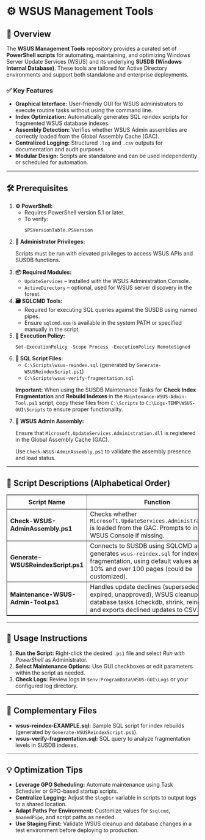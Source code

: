 <div>
  <h1>⚙️ WSUS Management Tools</h1>

  <h2>📝 Overview</h2>
  <p>
    The <strong>WSUS Management Tools</strong> repository provides a curated set of <strong>PowerShell scripts</strong> for automating, maintaining, and optimizing Windows Server Update Services (WSUS) and its underlying <strong>SUSDB (Windows Internal Database)</strong>. 
    These tools are tailored for Active Directory environments and support both standalone and enterprise deployments.
  </p>

  <h3>✅ Key Features</h3>
  <ul>
    <li><strong>Graphical Interface:</strong> User-friendly GUI for WSUS administrators to execute routine tasks without using the command line.</li>
    <li><strong>Index Optimization:</strong> Automatically generates SQL reindex scripts for fragmented WSUS database indexes.</li>
    <li><strong>Assembly Detection:</strong> Verifies whether WSUS Admin assemblies are correctly loaded from the Global Assembly Cache (GAC).</li>
    <li><strong>Centralized Logging:</strong> Structured <code>.log</code> and <code>.csv</code> outputs for documentation and audit purposes.</li>
    <li><strong>Modular Design:</strong> Scripts are standalone and can be used independently or scheduled for automation.</li>
  </ul>

  <hr />

  <h2>🛠️ Prerequisites</h2>
  <ol>
    <li>
      <strong>⚙️ PowerShell:</strong>
      <ul>
        <li>Requires PowerShell version 5.1 or later.</li>
        <li>To verify:
          <pre><code>$PSVersionTable.PSVersion</code></pre>
        </li>
      </ul>
    </li>
    <li>
      <strong>🔑 Administrator Privileges:</strong>
      <p>Scripts must be run with elevated privileges to access WSUS APIs and SUSDB functions.</p>
    </li>
    <li>
      <strong>📦 Required Modules:</strong>
      <ul>
        <li><code>UpdateServices</code> – installed with the WSUS Administration Console.</li>
        <li><code>ActiveDirectory</code> – optional, used for WSUS server discovery in the forest.</li>
      </ul>
    </li>
    <li>
      <strong>🗃 SQLCMD Tools:</strong>
      <ul>
        <li>Required for executing SQL queries against the SUSDB using named pipes.</li>
        <li>Ensure <code>sqlcmd.exe</code> is available in the system PATH or specified manually in the script.</li>
      </ul>
    </li>
    <li>
      <strong>🔧 Execution Policy:</strong>
      <pre><code>Set-ExecutionPolicy -Scope Process -ExecutionPolicy RemoteSigned</code></pre>
    </li>
    <li>
      <strong>📂 SQL Script Files:</strong>
      <ul>
        <li><code>C:\Scripts\wsus-reindex.sql</code> (generated by <code>Generate-WSUSReindexScript.ps1</code>)</li>
        <li><code>C:\Scripts\wsus-verify-fragmentation.sql</code></li>
      </ul>
      <p><strong>Important:</strong> When using the SUSDB Maintenance Tasks for <strong>Check Index Fragmentation</strong> and <strong>Rebuild Indexes</strong> in the <code>Maintenance-WSUS-Admin-Tool.ps1</code> script, copy these files from <code>C:\Scripts</code> to <code>C:\Logs-TEMP\WSUS-GUI\Scripts</code> to ensure proper functionality.</p>
    </li>
    <li>
      <strong>🧩 WSUS Admin Assembly:</strong>
      <p>Ensure that <code>Microsoft.UpdateServices.Administration.dll</code> is registered in the Global Assembly Cache (GAC).</p>
      <p>Use <code>Check-WSUS-AdminAssembly.ps1</code> to validate the assembly presence and load status.</p>
    </li>
  </ol>

  <hr />

  <h2>📜 Script Descriptions (Alphabetical Order)</h2>
  <table border="1" style="border-collapse: collapse; width: 100%;">
    <thead>
      <tr>
        <th style="padding: 8px;">Script Name</th>
        <th style="padding: 8px;">Function</th>
      </tr>
    </thead>
    <tbody>
      <tr>
        <td><strong>Check-WSUS-AdminAssembly.ps1</strong></td>
        <td>Checks whether <code>Microsoft.UpdateServices.Administration.dll</code> is loaded from the GAC. Prompts to install WSUS Console if missing.</td>
      </tr>
      <tr>
        <td><strong>Generate-WSUSReindexScript.ps1</strong></td>
        <td>Connects to SUSDB using SQLCMD and generates <code>wsus-reindex.sql</code> for indexes with fragmentation, using default values as above 10% and over 100 pages (could be customized).</td>
      </tr>
      <tr>
        <td><strong>Maintenance-WSUS-Admin-Tool.ps1</strong></td>
        <td>Handles update declines (superseded, expired, unapproved), WSUS cleanup, WID database tasks (checkdb, shrink, reindex), and exports declined updates to CSV.</td>
      </tr>
    </tbody>
  </table>

  <hr />

  <h2>🚀 Usage Instructions</h2>
  <ol>
    <li><strong>Run the Script:</strong> Right-click the desired <code>.ps1</code> file and select <em>Run with PowerShell</em> as Administrator.</li>
    <li><strong>Select Maintenance Options:</strong> Use GUI checkboxes or edit parameters within the script as needed.</li>
    <li><strong>Check Logs:</strong> Review logs in <code>$env:ProgramData\WSUS-GUI\Logs</code> or your configured log directory.</li>
  </ol>

  <hr />

  <h2>📁 Complementary Files</h2>
  <ul>
    <li><strong>wsus-reindex-EXAMPLE.sql:</strong> Sample SQL script for index rebuilds (generated by <code>Generate-WSUSReindexScript.ps1</code>).</li>
    <li><strong>wsus-verify-fragmentation.sql:</strong> SQL query to analyze fragmentation levels in SUSDB indexes.</li>
  </ul>

  <hr />

  <h2>💡 Optimization Tips</h2>
  <ul>
    <li><strong>Leverage GPO Scheduling:</strong> Automate maintenance using Task Scheduler or GPO-based startup scripts.</li>
    <li><strong>Centralize Logging:</strong> Adjust the <code>$logDir</code> variable in scripts to output logs to a shared location.</li>
    <li><strong>Adapt Paths Per Environment:</strong> Customize values for <code>$sqlcmd</code>, <code>$namedPipe</code>, and script paths as needed.</li>
    <li><strong>Use Staging First:</strong> Validate WSUS cleanup and database changes in a test environment before deploying to production.</li>
  </ul>
</div>
